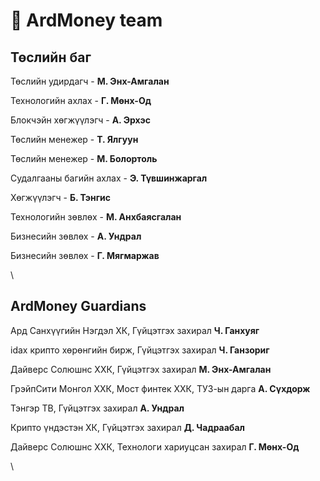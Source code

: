 # 💪 ArdMoney team

## Төслийн баг&#x20;

Төслийн удирдагч - **М. Энх-Амгалан** &#x20;

Технологийн ахлах - **Г. Мөнх-Од**&#x20;

Блокчэйн хөгжүүлэгч - **А. Эрхэс**&#x20;

Төслийн менежер - **Т. Ялгуун**&#x20;

Төслийн менежер - **М. Болортоль**&#x20;

Судалгааны багийн ахлах - **Э. Түвшинжаргал**

Хөгжүүлэгч - **Б. Тэнгис**&#x20;

Технологийн зөвлөх - **М. Анхбаясгалан**&#x20;

Бизнесийн зөвлөх - **А. Ундрал**&#x20;

Бизнесийн зөвлөх - **Г. Мягмаржав**&#x20;

\


## ArdMoney Guardians

Ард Санхүүгийн Нэгдэл ХК, Гүйцэтгэх захирал **Ч. Ганхуяг**&#x20;

idax крипто хөрөнгийн бирж, Гүйцэтгэх захирал **Ч. Ганзориг**&#x20;

Дайверс Солюшнс ХХК, Гүйцэтгэх захирал **М. Энх-Амгалан**

ГрэйпСити Монгол ХХК, Мост финтек ХХК, ТУЗ-ын дарга **А. Сүхдорж**&#x20;

Тэнгэр ТВ, Гүйцэтгэх захирал **А. Ундрал**

Крипто үндэстэн ХК, Гүйцэтгэх захирал **Д. Чадраабал**

Дайверс Солюшнс ХХК, Технологи хариуцсан захирал **Г. Мөнх-Од**

\
